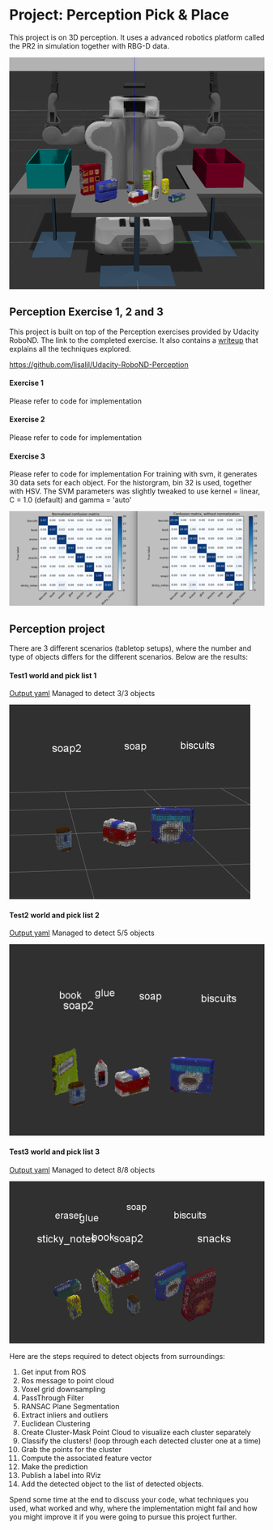 # Project: Perception Pick & Place

This project is on 3D perception. It uses a advanced robotics platform called the PR2 in simulation together with RBG-D data.

![pr2 and table](./pr2_robot/images/scenario.png)


## Perception Exercise 1, 2 and 3

This project is built on top of the Perception exercises provided by Udacity RoboND. The link to the completed exercise. It also contains a [writeup](
https://github.com/lisaljl/Udacity-RoboND-Perception/blob/master/writeup.md) that explains all the techniques explored.

https://github.com/lisaljl/Udacity-RoboND-Perception

#### Exercise 1
Please refer to code for implementation

#### Exercise 2
Please refer to code for implementation

#### Exercise 3
Please refer to code for implementation
For training with svm, it generates 30 data sets for each object. For the historgram, bin 32 is used, together with HSV. The SVM parameters was slightly tweaked  to use kernel = linear, C = 1.0 (default) and gamma = 'auto'

![confusion matrix](./pr2_robot/images/confusion_matrix.png)

## Perception project

There are 3 different scenarios (tabletop setups), where the number and type of objects differs for the different scenarios. Below are the results:

#### Test1 world and pick list 1

[Output yaml](https://github.com/lisaljl/Udacity-RoboND-Perception-Project/blob/master/pr2_robot/output/output_1.yaml)
Managed to detect 3/3 objects

![pr2 and table world 1](./pr2_robot/images/pick_list_1.png)

#### Test2 world and pick list 2

[Output yaml](https://github.com/lisaljl/Udacity-RoboND-Perception-Project/blob/master/pr2_robot/output/output_2.yaml)
Managed to detect 5/5 objects

![pr2 and table world 2](./pr2_robot/images/pick_list_2.png)

#### Test3 world and pick list 3

[Output yaml](https://github.com/lisaljl/Udacity-RoboND-Perception-Project/blob/master/pr2_robot/output/output_3.yaml)
Managed to detect 8/8 objects

![pr2 and table world 3](./pr2_robot/images/pick_list_3.png)


Here are the steps required to detect objects from surroundings:

1. Get input from ROS
2. Ros message to point cloud
3. Voxel grid downsampling
4. PassThrough Filter
5. RANSAC Plane Segmentation
6. Extract inliers and outliers
7. Euclidean Clustering
8. Create Cluster-Mask Point Cloud to visualize each cluster separately
9. Classify the clusters! (loop through each detected cluster one at a time)
10. Grab the points for the cluster
11. Compute the associated feature vector
12. Make the prediction
13. Publish a label into RViz
14. Add the detected object to the list of detected objects.




Spend some time at the end to discuss your code, what techniques you used, what worked and why, where the implementation might fail and how you might improve it if you were going to pursue this project further.  




